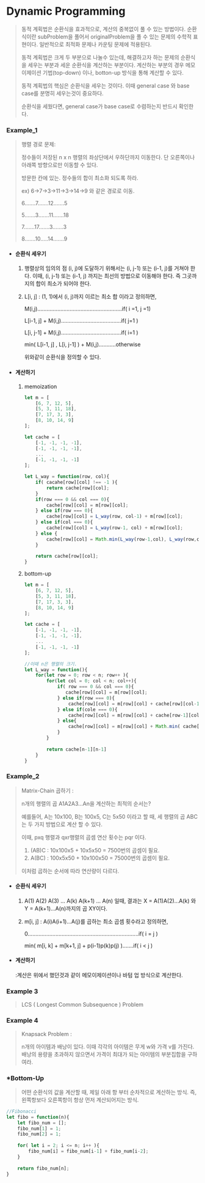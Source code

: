 # Dynamic Programming

> 동적 계획법은 순환식을 효과적으로, 계산의 중복없이 풀 수 있는 방법이다. 순환식이란 subProblem을 풀어서 originalProblem을 풀 수 있는 문제의 수학적 표현이다. 일반적으로 최적화 문제나 카운팅 문제에 적용된다.
>
> 동적 계획법은 크게 두 부분으로 나눌수 있는데, 해결하고자 하는 문제의 순환식을 세우는 부분과 세운 순환식을 계산하는 부분이다. 계산하는 부분의 경우 메모이제이션 기법(top-down) 이나, botton-up 방식을 통해 계산할 수 있다.
>
> 동적 계획법의 핵심은 순환식을 세우는 것이다. 이때 general case 와 base case를 분명히 세우는것이 중요하다. 
>
> 순환식을 세웠다면, general case가 base case로 수렴하는지 반드시 확인한다.



### Example_1

> 행렬 경로 문제:
>
> 정수들이 저장된 n x n 행렬의 좌상단에서 우하단까지 이동한다. 단 오른쪽이나 아래쪽 방향으로만 이동할 수 있다.
>
> 방문한 칸에 있는. 정수들의 합이 최소화 되도록 하라.
>
> ex)	6->7->3->11->3->14->9 와 같은 경로로 이동.
>
> 6…….7…….12…….5
>
> 5…….3…….11…….18
>
> 7…….17…….3…….3
>
> 8…….10…..14…….9



- #### 순환식 세우기

  1. 행렬상의 임의의 점 (i, j)에 도달하기 위해서는 (i, j-1) 또는 (i-1, j)를 거쳐야 한다. 
     이때, (i, j-1) 또는 (i-1, j) 까지는 최선의 방법으로 이동해야 한다. 즉 그곳까지의 합이 최소가 되어야 한다.

  2. L[i, j] : (1, 1)에서 (i, j)까지 이르는 최소 합 이라고 정의하면,

     M(i,j)……………………………………………….if( i =1, j =1)

     L[i-1, j] + M(i,j)………………………………...if( j=1 )

     L[i, j-1] + M(i,j)………………………………...if( i=1 )

     min( L[i-1,  j] , L[i,  j-1] ) + M(i,j)…….....otherwise


     위와같이 순환식을 정의할 수 있다.

- #### 계산하기

  1. memoization

     ```javascript
     let m = [
         [6, 7, 12, 5],
         [5, 3, 11, 18],
         [7, 17, 3, 3],
         [8, 10, 14, 9]
     ];
     
     let cache = [
         [-1, -1, -1, -1],
         [-1, -1, -1, -1],
         ...
         [-1, -1, -1, -1]
     ];
     
     let L_way = function(row, col){
         if( cacahe[row][col] !== -1 ){
             return cache[row][col];
         }
         if(row === 0 && col === 0){
             cache[row][col] = m[row][col];
         } else if(row === 0){
             cache[row][col] = L_way(row, col-1) + m[row][col];
         } else if(col === 0){
             cache[row][col] = L_way(row-1, col) + m[row][col];
         } else {
             cache[row][col] = Math.min(L_way(row-1,col), L_way(row,col-1))+m[row][col];
         }
         
         return cache[row][col];
     }
     ```

  2. bottom-up

     ```javascript
     let m = [
         [6, 7, 12, 5],
         [5, 3, 11, 18],
         [7, 17, 3, 3],
         [8, 10, 14, 9]
     ];
     
     let cache = [
         [-1, -1, -1, -1],
         [-1, -1, -1, -1],
         ...
         [-1, -1, -1, -1]
     ];
     
     //이때 n은 행렬의 크기.
     let L_way = function(){
         for(let row = 0; row < n; row++ ){
             for(let col = 0; col < n; col++){
                 if( row === 0 && col === 0){
                 	cache[row][col] = m[row][col];    
                 } else if(row === 0){
                     cache[row][col] = m[row][col] + cache[row][col-1];
                 } else if(cole === 0){
                     cache[row][col] = m[row][col] + cache[row-1][col];
                 } else{
                     cache[row][col] = m[row][col] + Math.min( cache[row-1][col], cache[row][col-1]);
                 }
             }
             
             return cache[n-1][n-1]
         }
     }
     ```



### Example_2

> Matrix-Chain 곱하기 : 
>
> n개의 행렬의 곱 A1A2A3...An을 계산하는 최적의 순서는?
>
> 예를들어, A는 10x100, B는 100x5, C는 5x50 이라고 할 때, 세 행렬의 곱 ABC는 두 가지 방법으로 계산 할 수 있다.
>
> 이때, pxq 행렬과 qxr행렬의 곱셈 연산 횟수는 pqr 이다.
>
> 1. (AB)C :  10x100x5 + 10x5x50 = 7500번의 곱셈이 필요.
> 2. A(BC) :  100x5x50 + 10x100x50 = 75000번의 곱셈이 필요.
>
> 이처럼 곱하는 순서에 따라 연산량이 다르다.



- #### 순환식 세우기

  1. A(1) A(2) A(3) ... A(k) A(k+1) ... A(n) 일때, 결과는 X = A(1)A(2)...A(k) 와 Y = A(k+1)...A(n)까지의 곱 XY이다.

  2. m[i, j] : A(i)A(i+1)...A(j)를 곱하는 최소 곱셈 횟수라고 정의하면,

     0…………………………………………………………......if( i = j )

     min( m[i, k] + m[k+1, j] + p(i-1)p(k)p(j) )…….if( i < j )

- #### 계산하기

  :계산은 위에서 했던것과 같이 메모이제이션이나 바텀 업 방식으로 계산한다.



### Example 3

> LCS ( Longest Common Subsequence ) Problem



### Example 4

>Knapsack Problem :
>
>n개의 아이템과 배낭이 있다. 이때 각각의 아이템은 무게 w와 가격 v를 가진다. 배낭의 용량을 초과하지 않으면서 가격이 최대가 되는 아이템의 부분집합을 구하여라.




### *Bottom-Up

> 어떤 순환식의 값을 계산할 때, 제일 아래 항 부터 순차적으로 계산하는 방식. 즉, 왼쪽항보다 오른쪽항이 항상 먼저 계산되어지는 방식.

```javascript
//Fibonacci
let fibo = function(n){
	let fibo_num = [];
    fibo_num[1] = 1;
    fibo_num[2] = 1;
    
    for( let i = 2; i <= n; i++ ){
        fibo_num[i] = fibo_num[i-1] + fibo_num[i-2];
    }
    
    return fibo_num[n];
}
```

